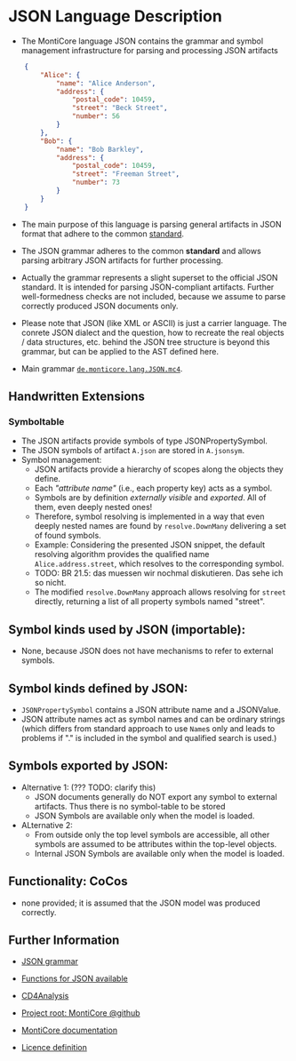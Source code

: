 <!-- (c) https://github.com/MontiCore/monticore -->

<!-- Beta-version: This is intended to become a MontiCore stable explanation. -->

# JSON Language Description

* The MontiCore language JSON contains the grammar 
  and symbol management infrastructure for parsing and processing 
  JSON artifacts
```json
    {
        "Alice": {
            "name": "Alice Anderson",
            "address": {
                "postal_code": 10459,
                "street": "Beck Street",
                "number": 56
            }
        },
        "Bob": {
            "name": "Bob Barkley",
            "address": {
                "postal_code": 10459,
                "street": "Freeman Street",
                "number": 73
            }
        }
    }
```
* The main purpose of this language is parsing general artifacts in JSON format
  that adhere to the common [standard](http://www.ecma-international.org/publications/files/ECMA-ST/ECMA-404.pdf).
* The JSON grammar adheres to the common **standard** and allows parsing 
  arbitrary JSON artifacts for further processing.
* Actually the grammar represents a slight superset to the official JSON standard. 
  It is intended for parsing JSON-compliant artifacts. Further well-formedness
  checks are not included, because we assume to parse correctly produced JSON 
  documents only.
* Please note that JSON (like XML or ASCII) is just a carrier language.
  The conrete JSON dialect and the question, how to recreate the
  real objects / data structures, etc. behind the JSON tree structure
  is beyond this grammar, but can be applied to the AST defined here.

* Main grammar [`de.monticore.lang.JSON.mc4`](src/main/grammars/de/monticore/lang/JSON.mc4).


## Handwritten Extensions

### Symboltable
* The JSON artifacts provide symbols of type JSONPropertySymbol. 
* The JSON symbols of artifact `A.json` are stored in `A.jsonsym`.
* Symbol management:
  * JSON artifacts provide a hierarchy of scopes along the objects they define.
  * Each *"attribute name"* (i.e., each property key) acts as a symbol.
  * Symbols are by definition *externally visible* and *exported*. 
    All of them, even deeply nested ones!
  * Therefore, symbol resolving is implemented in a way that even deeply nested 
    names are found by `resolve.DownMany` delivering a set of found symbols.
  * Example: Considering the presented JSON snippet, the default resolving 
    algorithm provides the qualified name `Alice.address.street`, which resolves 
    to the corresponding symbol.
  * TODO: BR 21.5: das muessen wir nochmal diskutieren. Das sehe ich so nicht.
  * The modified `resolve.DownMany` approach allows resolving for `street` 
    directly, returning a list of all property symbols named "street".

## Symbol kinds used by JSON (importable):
* None, because JSON does not have mechanisms to refer to external symbols.

## Symbol kinds defined by JSON:
* `JSONPropertySymbol` contains a JSON attribute name and a JSONValue.
* JSON attribute names act as symbol names and 
  can be ordinary strings (which differs from 
  standard approach to use `Name`s only and leads to problems if "."
  is included in the symbol and qualified search is used.)

## Symbols exported by JSON:
* Alternative 1: (??? TODO: clarify this)
  * JSON documents generally do NOT export any symbol to external artifacts.
    Thus there is no symbol-table to be stored 
  * JSON Symbols are available only when the model is loaded.
* ALternative 2: 
  * From outside only the top level symbols are accessible, 
    all other symbols are assumed to be attributes within the top-level
    objects.
  * Internal JSON Symbols are available only when the model is loaded.

## Functionality: CoCos
* none provided; it is assumed that the JSON model was produced correctly.


## Further Information

* [JSON grammar](src/main/grammars/de/monticore/lang/JSON.mc4)
* [Functions for JSON available](./Readme.md)
* [CD4Analysis](https://git.rwth-aachen.de/monticore/cd4analysis/cd4analysis)

* [Project root: MontiCore @github](https://github.com/MontiCore/monticore)
* [MontiCore documentation](http://www.monticore.de/)
* [Licence definition](https://github.com/MontiCore/monticore/blob/master/00.org/Licenses/LICENSE-MONTICORE-3-LEVEL.md)

